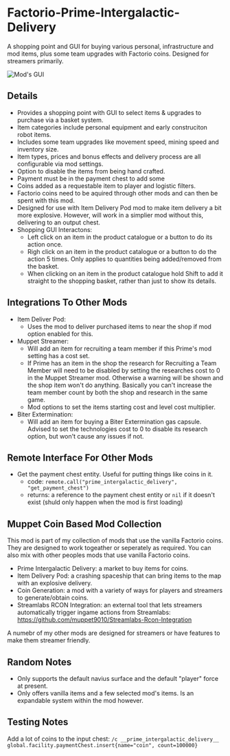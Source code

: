 # Factorio-Prime-Intergalactic-Delivery
A shopping point and GUI for buying various personal, infrastructure and mod items, plus some team upgrades with Factorio coins. Designed for streamers primarily.

![Mod's GUI](https://thumbs.gfycat.com/CheeryBothFreshwatereel-size_restricted.gif)

Details
-----------

- Provides a shopping point with GUI to select items & upgrades to purchase via a basket system.
- Item categories include personal equipment and early construciton robot items.
- Includes some team upgrades like movement speed, mining speed and inventory size.
- Item types, prices and bonus effects and delivery process are all configurable via mod settings.
- Option to disable the items from being hand crafted.
- Payment must be in the payment chest to add some
- Coins added as a requestable item to player and logistic filters.
- Factorio coins need to be aquired through other mods and can then be spent with this mod.
- Designed for use with Item Delivery Pod mod to make item delivery a bit more explosive. However, will work in a simplier mod without this, delivering to an output chest.
- Shopping GUI Interactons:
    - Left click on an item in the product catalogue or a button to do its action once.
    - Righ click on an item in the product catalogue or a button to do the action 5 times. Only applies to quantities being added/removed from the basket.
    - When clicking on an item in the product catalogue hold Shift to add it straight to the shopping basket, rather than just to show its details.


Integrations To Other Mods
--------------------

- Item Deliver Pod:
    - Uses the mod to deliver purchased items to near the shop if mod option enabled for this.
- Muppet Streamer:
    - Will add an item for recruiting a team member if this Prime's mod setting has a cost set.
    - If Prime has an item in the shop the research for Recruiting a Team Member will need to be disabled by setting the researches cost to 0 in the Muppet Streamer mod. Otherwise a warning will be shown and the shop item won't do anything. Basically you can't increase the team member count by both the shop and research in the same game.
    - Mod options to set the items starting cost and level cost multiplier.
- Biter Extermination:
    - Will add an item for buying a Biter Extermination gas capsule. Advised to set the technologies cost to 0 to disable its research option, but won't cause any issues if not.


Remote Interface For Other Mods
-------------

- Get the payment chest entity. Useful for putting things like coins in it.
    - code: `remote.call("prime_intergalactic_delivery", "get_payment_chest")`
    - returns: a reference to the payment chest entity or `nil` if it doesn't exist (shuld only happen when the mod is first loading)


Muppet Coin Based Mod Collection
------------------

This mod is part of my collection of mods that use the vanilla Factorio coins. They are designed to work togeather or seperately as required. You can also mix with other peoples mods that use vanilla Factorio coins.

- Prime Intergalactic Delivery: a market to buy items for coins.
- Item Delivery Pod: a crashing spaceship that can bring items to the map with an explosive delivery.
- Coin Generation: a mod with a variety of ways for players and streamers to generate/obtain coins.
- Streamlabs RCON Integration: an external tool that lets streamers automatically trigger ingame actions from Streamlabs: https://github.com/muppet9010/Streamlabs-Rcon-Integration

A numebr of my other mods are designed for streamers or have features to make them streamer friendly.


Random Notes
-------------

- Only supports the default navius surface and the default "player" force at present.
- Only offers vanilla items and a few selected mod's items. Is an expandable system within the mod however.


Testing Notes
-------------
Add a lot of coins to the input chest:
` /c __prime_intergalactic_delivery__ global.facility.paymentChest.insert{name="coin", count=100000} `